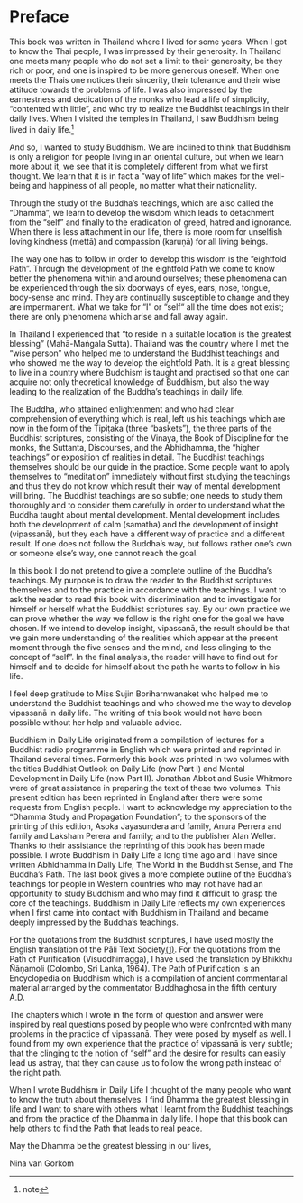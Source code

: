 Preface 
=======

This book was written in Thailand where I lived for some years. When I
got to know the Thai people, I was impressed by their generosity. In
Thailand one meets many people who do not set a limit to their
generosity, be they rich or poor, and one is inspired to be more
generous oneself. When one meets the Thais one notices their sincerity,
their tolerance and their wise attitude towards the problems of life. I
was also impressed by the earnestness and dedication of the monks who
lead a life of simplicity, “contented with little”, and who try to
realize the Buddhist teachings in their daily lives. When I visited the
temples in Thailand, I saw Buddhism being lived in daily life.[^1]

And so, I wanted to study Buddhism. We are inclined to think that
Buddhism is only a religion for people living in an oriental culture,
but when we learn more about it, we see that it is completely different
from what we first thought. We learn that it is in fact a “way of life”
which makes for the well-being and happiness of all people, no matter
what their nationality.

Through the study of the Buddha’s teachings, which are also called the
“Dhamma”, we learn to develop the wisdom which leads to detachment from
the “self” and finally to the eradication of greed, hatred and
ignorance. When there is less attachment in our life, there is more room
for unselfish loving kindness (mettā) and compassion (karuṇā) for all
living beings.

The way one has to follow in order to develop this wisdom is the
“eightfold Path”. Through the development of the eightfold Path we come
to know better the phenomena within and around ourselves; these
phenomena can be experienced through the six doorways of eyes, ears,
nose, tongue, body-sense and mind. They are continually susceptible to
change and they are impermanent. What we take for “I” or “self“ all the
time does not exist; there are only phenomena which arise and fall away
again.

In Thailand I experienced that “to reside in a suitable location is the
greatest blessing” (Mahā-Maṅgala Sutta). Thailand was the country where
I met the “wise person” who helped me to understand the Buddhist
teachings and who showed me the way to develop the eightfold Path. It is
a great blessing to live in a country where Buddhism is taught and
practised so that one can acquire not only theoretical knowledge of
Buddhism, but also the way leading to the realization of the Buddha’s
teachings in daily life.

The Buddha, who attained enlightenment and who had clear comprehension
of everything which is real, left us his teachings which are now in the
form of the Tipiṭaka (three “baskets”), the three parts of the Buddhist
scriptures, consisting of the Vinaya, the Book of Discipline for the
monks, the Suttanta, Discourses, and the Abhidhamma, the “higher
teachings” or exposition of realities in detail. The Buddhist teachings
themselves should be our guide in the practice. Some people want to
apply themselves to “meditation” immediately without first studying the
teachings and thus they do not know which result their way of mental
development will bring. The Buddhist teachings are so subtle; one needs
to study them thoroughly and to consider them carefully in order to
understand what the Buddha taught about mental development. Mental
development includes both the development of calm (samatha) and the
development of insight (vipassanā), but they each have a different way
of practice and a different result. If one does not follow the Buddha’s
way, but follows rather one’s own or someone else’s way, one cannot
reach the goal.

In this book I do not pretend to give a complete outline of the Buddha’s
teachings. My purpose is to draw the reader to the Buddhist scriptures
themselves and to the practice in accordance with the teachings. I want
to ask the reader to read this book with discrimination and to
investigate for himself or herself what the Buddhist scriptures say. By
our own practice we can prove whether the way we follow is the right one
for the goal we have chosen. If we intend to develop insight, vipassanā,
the result should be that we gain more understanding of the realities
which appear at the present moment through the five senses and the mind,
and less clinging to the concept of “self”. In the final analysis, the
reader will have to find out for himself and to decide for himself about
the path he wants to follow in his life.

I feel deep gratitude to Miss Sujin Boriharnwanaket who helped me to
understand the Buddhist teachings and who showed me the way to develop
vipassanā in daily life. The writing of this book would not have been
possible without her help and valuable advice.

Buddhism in Daily Life originated from a compilation of lectures for a
Buddhist radio programme in English which were printed and reprinted in
Thailand several times. Formerly this book was printed in two volumes
with the titles Buddhist Outlook on Daily Life (now Part I) and Mental
Development in Daily Life (now Part II). Jonathan Abbot and Susie
Whitmore were of great assistance in preparing the text of these two
volumes. This present edition has been reprinted in England after there
were some requests from English people. I want to acknowledge my
appreciation to the “Dhamma Study and Propagation Foundation”; to the
sponsors of the printing of this edition, Asoka Jayasundera and family,
Anura Perrera and family and Laksham Perera and family; and to the
publisher Alan Weller. Thanks to their assistance the reprinting of this
book has been made possible. I wrote Buddhism in Daily Life a long time
ago and I have since written Abhidhamma in Daily Life, The World in the
Buddhist Sense, and The Buddha’s Path. The last book gives a more
complete outline of the Buddha’s teachings for people in Western
countries who may not have had an opportunity to study Buddhism and who
may find it difficult to grasp the core of the teachings. Buddhism in
Daily Life reflects my own experiences when I first came into contact
with Buddhism in Thailand and became deeply impressed by the Buddha’s
teachings.

For the quotations from the Buddhist scriptures, I have used mostly the
English translation of the Pāli Text Society[(1)](#FOOT1). For the
quotations from the Path of Purification (Visuddhimagga), I have used
the translation by Bhikkhu Ñāṇamoli (Colombo, Sri Lanka, 1964). The Path
of Purification is an Encyclopedia on Buddhism which is a compilation of
ancient commentarial material arranged by the commentator Buddhaghosa in
the fifth century A.D.

The chapters which I wrote in the form of question and answer were
inspired by real questions posed by people who were confronted with many
problems in the practice of vipassanā. They were posed by myself as
well. I found from my own experience that the practice of vipassanā is
very subtle; that the clinging to the notion of “self” and the desire
for results can easily lead us astray, that they can cause us to follow
the wrong path instead of the right path.

When I wrote Buddhism in Daily Life I thought of the many people who
want to know the truth about themselves. I find Dhamma the greatest
blessing in life and I want to share with others what I learnt from the
Buddhist teachings and from the practice of the Dhamma in daily life. I
hope that this book can help others to find the Path that leads to real
peace.

May the Dhamma be the greatest blessing in our lives,

[^1]: note

Nina van Gorkom
